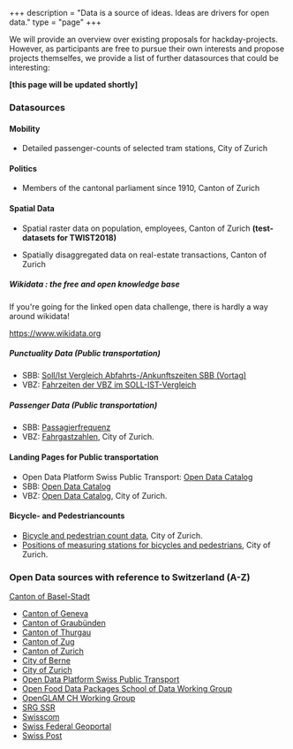 +++
description = "Data is a source of ideas. Ideas are drivers for open data."
type = "page"
+++

We will provide an overview over existing proposals for hackday-projects. However, as participants are free to pursue their own interests and propose projects themselfes, we provide a list of further datasources that could be interesting:

**[this page will be updated shortly]**

### Datasources

#### Mobility
- Detailed passenger-counts of selected tram stations, City of Zurich

#### Politics
- Members of the cantonal parliament since 1910, Canton of Zurich

#### Spatial Data
- Spatial raster data on population, employees, Canton of Zurich **(test-datasets for TWIST2018)**

- Spatially disaggregated data on real-estate transactions, Canton of Zurich 

##### Wikidata : the free and open knowledge base

If you're going for the linked open data challenge, there is hardly a way around wikidata!

https://www.wikidata.org

##### Punctuality Data (Public transportation)

- SBB: [Soll/Ist Vergleich Abfahrts-/Ankunftszeiten SBB (Vortag)](https://data.sbb.ch/explore/dataset/ist-daten-sbb/)
- VBZ: [Fahrzeiten der VBZ im SOLL-IST-Vergleich](https://data.stadt-zuerich.ch/dataset/vbz-fahrzeiten-ogd)

##### Passenger Data (Public transportation)

- SBB: [Passagierfrequenz](https://data.sbb.ch/explore/dataset/passagierfrequenz/)
- VBZ: [Fahrgastzahlen](https://data.stadt-zuerich.ch/dataset/vbz-fahrgastzahlen-ogd), City of Zurich.


#### Landing Pages for Public transportation

- Open Data Platform Swiss Public Transport: [Open Data Catalog](https://opentransportdata.swiss/en/)
- SBB:  [Open Data Catalog](https://data.sbb.ch/explore/?sort=modified)
- VBZ: [Open Data Catalog](https://data.stadt-zuerich.ch/dataset?q=tags%3Dvbz&tags=vbz), City of Zurich.


#### Bicycle- and Pedestriancounts

- [Bicycle and pedestrian count data](https://data.stadt-zuerich.ch/dataset/verkehrszaehlungen-werte-fussgaenger-velo), City of Zurich.
- [Positions of measuring stations for bicycles and pedestrians](https://data.stadt-zuerich.ch/dataset/verkehrszaehlungen-standorte-velo-fussgaenger), City of Zurich.


### Open Data sources with reference to Switzerland (A-Z)
[Canton of Basel-Stadt](http://www.staatskanzlei.bs.ch/oeffentlichkeitsprinzip/ogd/datenkatalog.html)
- [Canton of Geneva](https://opendata.swiss/de/organization/canton-geneve?q=organization%3A%28administration-cantonale-geneve+OR+sitg-systeme-dinformation-du-territoire-a-geneve%29&sort=score+desc%2C+metadata_modified+desc)
- [Canton of Graubünden](https://opendata.swiss/de/organization/kanton-graubuenden)
- [Canton of Thurgau](https://ogd.tg.ch/datenkatalog.html/6965)
- [Canton of Zug](https://opendata.swiss/de/organization/kanton-zug)
- [Canton of Zurich](https://opendata.swiss/de/organization/kanton-zuerich)
- [City of Berne](https://opendata.swiss/de/organization/stadt-bern)
- [City of Zurich](https://data.stadt-zuerich.ch/)
- [Open Data Platform Swiss Public Transport](https://opentransportdata.swiss/)
- [Open Food Data Packages School of Data Working Group](http://openfood.schoolofdata.ch/)
- [OpenGLAM CH Working Group](https://opendata.swiss/de/organization/openglam)
- [SRG SSR](https://opendata.swiss/de/organization/schweizer-radio-und-fernsehen-srg)
- [Swisscom](https://opendata.swisscom.com/explore/?sort=title&refine.language=de)
- [Swiss Federal Geoportal](http://www.geo.admin.ch/internet/geoportal/de/home/services.html)
- [Swiss Post](https://swisspost.opendatasoft.com/explore/?sort=modified)




